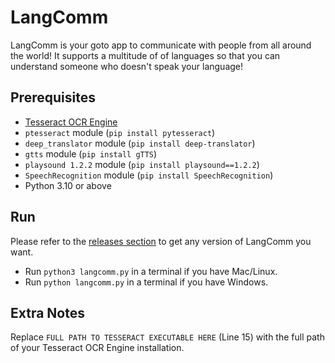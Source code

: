 # LangComm

LangComm is your goto app to communicate with people from all around the world! It supports a multitude of of languages so that you can understand someone who doesn't speak your language!

## Prerequisites

- [Tesseract OCR Engine](https://github.com/UB-Mannheim/tesseract/wiki)
- `ptesseract` module (`pip install pytesseract`)
- `deep_translator` module (`pip install deep-translator`)
- `gtts` module (`pip install gTTS`)
- `playsound 1.2.2` module (`pip install playsound==1.2.2`)
- `SpeechRecognition` module (`pip install SpeechRecognition`)
- Python 3.10 or above

## Run

Please refer to the [releases section](https://github.com/NetFruit-Technologies/LangComm/releases/) to get any version of LangComm you want.

- Run `python3 langcomm.py` in a terminal if you have Mac/Linux.
- Run `python langcomm.py` in a terminal if you have Windows.

## Extra Notes

Replace `FULL PATH TO TESSERACT EXECUTABLE HERE` (Line 15) with the full path of your Tesseract OCR Engine installation.
